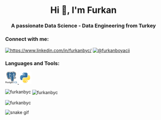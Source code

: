 <h1 align="center">Hi 👋, I'm Furkan</h1>
<h3 align="center">A passionate Data Science - Data Engineering from Turkey</h3>

<h3 align="left">Connect with me:</h3>
<p align="left">
<a href="https://linkedin.com/in/https://www.linkedin.com/in/furkanbyc/" target="blank"><img align="center" src="https://raw.githubusercontent.com/rahuldkjain/github-profile-readme-generator/master/src/images/icons/Social/linked-in-alt.svg" alt="https://www.linkedin.com/in/furkanbyc/" height="30" width="40" /></a>
<a href="https://medium.com/@furkanboyacii" target="blank"><img align="center" src="https://raw.githubusercontent.com/rahuldkjain/github-profile-readme-generator/master/src/images/icons/Social/medium.svg" alt="@furkanboyacii" height="30" width="40" /></a>
</p>

<h3 align="left">Languages and Tools:</h3>
<p align="left"> <a href="https://www.postgresql.org" target="_blank" rel="noreferrer"> <img src="https://raw.githubusercontent.com/devicons/devicon/master/icons/postgresql/postgresql-original-wordmark.svg" alt="postgresql" width="40" height="40"/> </a> <a href="https://www.python.org" target="_blank" rel="noreferrer"> <img src="https://raw.githubusercontent.com/devicons/devicon/master/icons/python/python-original.svg" alt="python" width="40" height="40"/> </a> </p>

<p><img align="left" src="https://github-readme-stats.vercel.app/api/top-langs?username=furkanbyc&show_icons=true&locale=en&layout=compact" alt="furkanbyc" /></p>

<p>&nbsp;<img align="center" src="https://github-readme-stats.vercel.app/api?username=furkanbyc&show_icons=true&locale=en" alt="furkanbyc" /></p>

<p><img align="center" src="https://github-readme-streak-stats.herokuapp.com/?user=furkanbyc&" alt="furkanbyc" /></p>


![snake gif](https://github.com/furkanbyc/furkanbyc/blob/output/github-contribution-grid-snake.gif)
